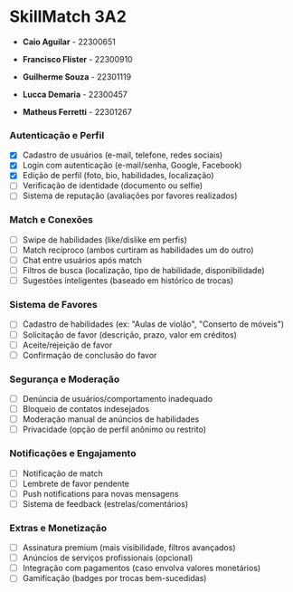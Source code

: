 # SkillMatch 3A2

* **Caio Aguilar** - 22300651
  
* **Francisco Flister** - 22300910
  
* **Guilherme Souza** - 22301119

* **Lucca Demaria** - 22300457

* **Matheus Ferretti** - 22301267

### Autenticação e Perfil
- [x] Cadastro de usuários (e-mail, telefone, redes sociais)
- [x] Login com autenticação (e-mail/senha, Google, Facebook)
- [x] Edição de perfil (foto, bio, habilidades, localização)
- [ ] Verificação de identidade (documento ou selfie)
- [ ] Sistema de reputação (avaliações por favores realizados)

### Match e Conexões
- [ ] Swipe de habilidades (like/dislike em perfis)
- [ ] Match recíproco (ambos curtiram as habilidades um do outro)
- [ ] Chat entre usuários após match
- [ ] Filtros de busca (localização, tipo de habilidade, disponibilidade)
- [ ] Sugestões inteligentes (baseado em histórico de trocas)

### Sistema de Favores
- [ ] Cadastro de habilidades (ex: "Aulas de violão", "Conserto de móveis")
- [ ] Solicitação de favor (descrição, prazo, valor em créditos)
- [ ] Aceite/rejeição de favor
- [ ] Confirmação de conclusão do favor

### Segurança e Moderação
- [ ] Denúncia de usuários/comportamento inadequado
- [ ] Bloqueio de contatos indesejados
- [ ] Moderação manual de anúncios de habilidades
- [ ] Privacidade (opção de perfil anônimo ou restrito)

### Notificações e Engajamento
- [ ] Notificação de match
- [ ] Lembrete de favor pendente
- [ ] Push notifications para novas mensagens
- [ ] Sistema de feedback (estrelas/comentários)

### Extras e Monetização
- [ ] Assinatura premium (mais visibilidade, filtros avançados)
- [ ] Anúncios de serviços profissionais (opcional)
- [ ] Integração com pagamentos (caso envolva valores monetários)
- [ ] Gamificação (badges por trocas bem-sucedidas)
